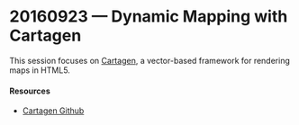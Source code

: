 # 20160923 &mdash; Dynamic Mapping with Cartagen

This session focuses on [Cartagen](http://cartagen.org/), a vector-based framework for rendering maps in HTML5.

#### Resources

* [Cartagen Github](https://github.com/jywarren/cartagen/wiki)